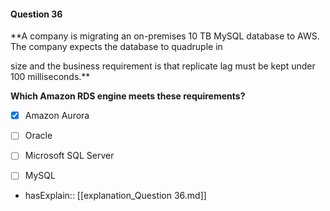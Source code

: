 #### Question  36


**A company is migrating an on-premises 10 TB MySQL database to AWS. The company expects the database to quadruple in

size and the business requirement is that replicate lag must be kept under 100 milliseconds.**


**Which Amazon RDS engine meets these requirements?**


- [x] Amazon Aurora


- [ ] Oracle


- [ ] Microsoft SQL Server


- [ ] MySQL



- hasExplain:: [[explanation_Question  36.md]]